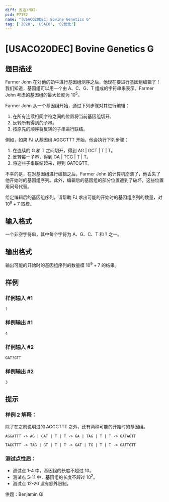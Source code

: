 ```yaml
---
diff: 省选/NOI-
pid: P7152
name: "[USACO20DEC] Bovine Genetics G"
tag: ['2020', 'USACO', 'O2优化']
---
```

# [USACO20DEC] Bovine Genetics G
## 题目描述

Farmer John 在对他的奶牛进行基因组测序之后，他现在要进行基因组编辑了！我们知道，基因组可以用一个由 A、C、G、T 组成的字符串来表示。Farmer John 考虑的基因组的最大长度为 $10^5$。

Farmer John 从一个基因组开始，通过下列步骤对其进行编辑：

 1. 在所有连续相同字符之间的位置将当前基因组切开。
 2. 反转所有得到的子串。
 3. 按原先的顺序将反转的子串进行联结。

例如，如果 FJ 从基因组 AGGCTTT 开始，他会执行下列步骤：

 1. 在连续的 G 和 T 之间切开，得到 AG | GCT | T | T。
 2. 反转每一子串，得到 GA | TCG | T | T。
 3. 将这些子串联结起来，得到 GATCGTT。

不幸的是，在对基因组进行编辑之后，Farmer John 的计算机崩溃了，他丢失了他开始时的基因组序列。此外，编辑后的基因组的部分位置遭到了破坏，这些位置用问号代替。

给定编辑后的基因组序列，请帮助 FJ 求出可能的开始时的基因组序列的数量，对 $10^9+7$ 取模。 
## 输入格式

一个非空字符串，其中每个字符为 A、G、C、T 和 ? 之一。 
## 输出格式

输出可能的开始时的基因组序列的数量模 $10^9+7$ 的结果。
## 样例

### 样例输入 #1
```
?
```
### 样例输出 #1
```
4
```
### 样例输入 #2
```
GAT?GTT
```
### 样例输出 #2
```
3
```
## 提示

### 样例 2 解释：

除了在之前说明过的 AGGCTTT 之外，还有两种可能的开始时的基因组。

`AGGATTT -> AG | GAT | T | T -> GA | TAG | T | T -> GATAGTT`

`TAGGTTT -> TAG | GT | T | T -> GAT | TG | T | T -> GATTGTT`

### 测试点性质：


 - 测试点 1-4 中，基因组的长度不超过 $10$。
 - 测试点 5-11 中，基因组的长度不超过 $10^2$。
 - 测试点 12-20 没有额外限制。

供题：Benjamin Qi 
